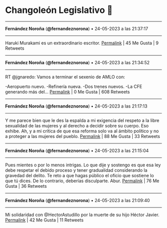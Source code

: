 # Changoleón Legislativo 🙈
*****
**Fernández Noroña** (**@fernandeznorona**) • 24-05-2023 a las 21:37:17
*****
Haruki Murakami es un extraordinario escritor.
[Permalink](https://twitter.com/fernandeznorona/status/1661607346668462080) | 45 Me Gusta | 9 Retweets
*****
**Fernández Noroña** (**@fernandeznorona**) • 24-05-2023 a las 21:34:52
*****
RT @jgnaredo: Vamos a terminar el sexenio de AMLO con:


-Aeropuerto nuevo.
-Refinería nueva.
-Dos trenes nuevos.
-La CFE generando más del…
[Permalink](https://twitter.com/fernandeznorona/status/1661606737596801027) | 0 Me Gusta | 608 Retweets
*****
**Fernández Noroña** (**@fernandeznorona**) • 24-05-2023 a las 21:17:13
*****
Y me parece bien que le des la espalda a mi exigencia del respeto a la libre sexualidad de las mujeres y al derecho a decidir sobre su cuerpo. Eso exhibe. Ah, y a mi crítica de que esa reforma solo va al ámbito político y no a proteger a las mujeres del pueblo.
[Permalink](https://twitter.com/fernandeznorona/status/1661602295677612036) | 88 Me Gusta | 33 Retweets
*****
**Fernández Noroña** (**@fernandeznorona**) • 24-05-2023 a las 21:15:04
*****
Pues mientes o por lo menos intrigas. Lo que dije y sostengo es que esa ley debe respetar el debido proceso y tener gradualidad considerando la gravedad del delito. Te reto a que hagas público el oficio que sostiene lo que tú dices. De lo contrario, deberías disculparte. Abur.
[Permalink](https://twitter.com/fernandeznorona/status/1661601758567714817) | 76 Me Gusta | 36 Retweets
*****
**Fernández Noroña** (**@fernandeznorona**) • 24-05-2023 a las 21:09:40
*****
Mi solidaridad con @HectorAstudillo por la muerte de su hijo Héctor Javier.
[Permalink](https://twitter.com/fernandeznorona/status/1661600397897728000) | 42 Me Gusta | 11 Retweets